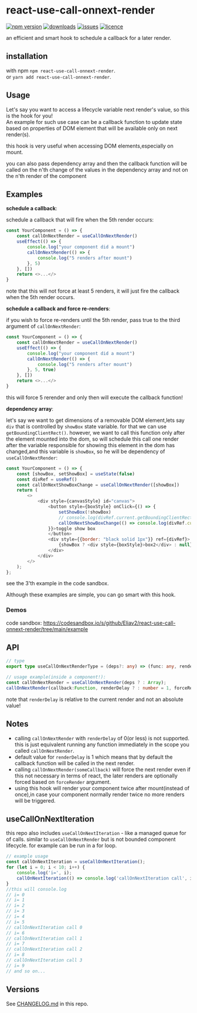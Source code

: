 # react-use-call-onnext-render

[![npm version](https://badge.fury.io/js/react-use-call-onnext-render.svg)](https://github.com/Eliav2/react-use-call-onnext-render)
[![downloads](https://img.shields.io/npm/dw/react-use-call-onnext-render)](https://www.npmjs.com/package/react-use-call-onnext-render)
[![issues](https://img.shields.io/github/issues/Eliav2/react-use-call-onnext-render)](https://github.com/Eliav2/react-use-call-onnext-render/issues)
[![licence](https://img.shields.io/npm/l/react-use-call-onnext-render)](https://github.com/Eliav2/react-use-call-onnext-render/blob/master/LICENSE)

an efficient and smart hook to schedule a callback for a later render.

## installation

with npm `npm react-use-call-onnext-render`.  
or `yarn add react-use-call-onnext-render`.

## Usage

Let's say you want to access a lifecycle variable next render's value, so this is the hook for you!  
An example for such use case can be a callback function to update state based on properties of DOM element that will be
available only on next render(s).

this hook is very useful when accessing DOM elements,especially on mount.

you can also pass dependency array and then the callback function will be called on the n'th change of the values in the
dependency array and not on the n'th render of the component

## Examples

**schedule a callback**:

schedule a callback that will fire when the 5th render occurs:

```js
const YourComponent = () => {
    const callOnNextRender = useCallOnNextRender()
    useEffect(() => {
        console.log("your component did a mount")
        callOnNextRender(() => {
            console.log("5 renders after mount")
        }, 5)
    }, [])
    return <>...</>
}
```

note that this will not force at least 5 renders, it will just fire the callback when the 5th render occurs.

**schedule a callback and force re-renders**:

if you wish to force re-renders until the 5th render, pass true to the third argument of `callOnNextRender`:

```js
const YourComponent = () => {
    const callOnNextRender = useCallOnNextRender()
    useEffect(() => {
        console.log("your component did a mount")
        callOnNextRender(() => {
            console.log("5 renders after mount")
        }, 5, true)
    }, [])
    return <>...</>
}
```

this will force 5 rerender and only then will execute the callback function!

**dependency array**:

let's say we want to get dimensions of a removable DOM element,lets say `div` that is controlled by `showBox` state
variable. for that we can use `getBoundingClientRect()`. however, we want to call this function only after the element
mounted into the dom, so will schedule this call one render after the variable responsible for showing this element in
the dom has changed,and this variable is `showBox`, so he will be dependency of `useCallOnNextRender`:

```js
const YourComponent = () => {
    const [showBox, setShowBox] = useState(false)
    const divRef = useRef()
    const callOnNextShowBoxChange = useCallOnNextRender([showBox])
    return (
        <>
            <div style={canvasStyle} id="canvas">
                <button style={boxStyle} onClick={() => {
                    setShowBox(!showBox)
                    // console.log(divRef.current.getBoundingClientRect()) - wrong value!
                    callOnNextShowBoxChange(() => console.log(divRef.current.getBoundingClientRect())) //right value
                }}>toggle show box
                </button>
                <div style={{border: "black solid 1px"}} ref={divRef}>
                    {showBox ? <div style={boxStyle}>box2</div> : null}
                </div>
            </div>
        </>
    );
};
```

see the 3'th example in the code sandbox.

Although these examples are simple, you can go smart with this hook.

### Demos

code sandbox: <https://codesandbox.io/s/github/Eliav2/react-use-call-onnext-render/tree/main/example>

## API

[comment]: <> (//@formatter:off)
```typescript
// type
export type useCallOnNextRenderType = (deps?: any) => (func: any, renderDelay?: number, forceRender?: boolean) => void;

// usage example(inside a component!):
const callOnNextRender = useCallOnNextRender(deps ? : Array);
callOnNextRender(callback:Function, renderDelay ? : number = 1, forceRender ? : boolean = false);
```
[comment]: <> (//@formatter:on)

note that `renderDelay` is relative to the current render and not an absolute value!

## Notes

- calling `callOnNextRender` with `renderDelay` of 0(or less) is not supported. this is just equivalent running any
  function immediately in the scope you called `callOnNextRender`.
- default value for `renderDelay` is 1 which means that by default the callback function will be called in the next
  render.
- calling `callOnNextRender(someCallback)` will force the next render even if this not necessary in terms of react, the
  later renders are optionally forced based on `forceRender` argument.
- using this hook will render your component twice after mount(instead of once),in case your component normally render
  twice no more renders will be triggered.

## useCallOnNextIteration

this repo also includes `useCallOnNextIteration` - like a managed queue for of calls. similar to `useCallOnNextRender`
but is not bounded component lifecycle. for example can be run in a for loop.

```jsx
// example usage
const callOnNextIteration = useCallOnNextIteration();
for (let i = 0; i < 10; i++) {
    console.log('i=', i);
    callOnNextIteration(() => console.log('callOnNextIteration call', i), 5);
}
//this will console.log
// i= 0
// i= 1
// i= 2
// i= 3
// i= 4
// i= 5
// callOnNextIteration call 0
// i= 6
// callOnNextIteration call 1
// i= 7
// callOnNextIteration call 2
// i= 8
// callOnNextIteration call 3
// i= 9
// and so on...
```

## Versions

See [CHANGELOG.md](CHANGELOG.md) in this repo.

